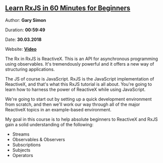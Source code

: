## [Learn RxJS in 60 Minutes for Beginners](https://www.youtube.com/watch?v=PhggNGsSQyg&t=552s)

Author: **Gary Simon**

Duration: **00:59:49**

Date: **30.03.2018**

Website: **[Video](https://coursetro.com/courses/25/A-Comprehensive-RxJS-Tutorial---Learn-ReactiveX-for-JavaScript-)**


The Rx in RxJS is ReactiveX. This is an API for asynchronous programming using observables. It's tremendously powerful and it offers a new way of structuring applications.

The JS of course is JavaScript. RxJS is the JavaScript implementation of ReactiveX, and that's what this RxJS tutorial is all about. You're going to learn how to harness the power of ReactiveX while using JavaScript.

We're going to start out by setting up a quick development environment from scratch, and then we'll work our way through all of the major ReactiveX topics in an example-based environment.

My goal in this course is to help absolute beginners to ReactiveX and RxJS gain a solid understanding of the following:

- Streams
- Observables & Observers
- Subscriptions
- Subjects
- Operators
